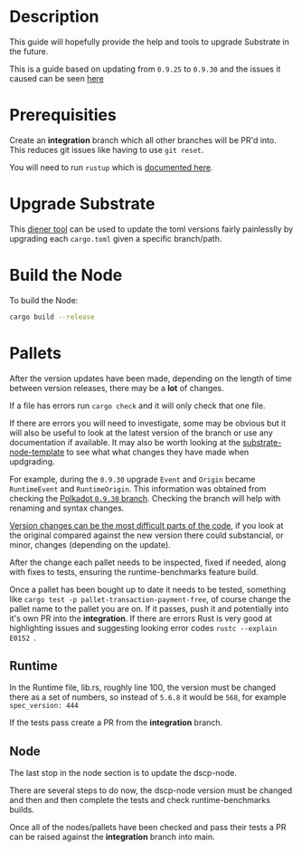 # Description

This guide will hopefully provide the help and tools to upgrade Substrate in the future.

This is a guide based on updating from `0.9.25` to `0.9.30` and the issues it caused can be seen [here](https://github.com/digicatapult/dscp-node/pull/91/files)

# Prerequisities

Create an **integration** branch which all other branches will be PR'd into. This reduces git issues like having to use `git reset`.

You will need to run `rustup` which is [documented here](https://github.com/digicatapult/dscp-node/blob/main/README.md).

# Upgrade Substrate

This [diener tool](https://crates.io/crates/diener) can be used to update the toml versions fairly painlesslly by upgrading each `cargo.toml` given a specific branch/path.

# Build the Node

To build the Node:

```bash
cargo build --release
```

# Pallets

After the version updates have been made, depending on the length of time between version releases, there may be a **lot** of changes.

If a file has errors run `cargo check` and it will only check that one file.

If there are errors you will need to investigate, some may be obvious but it will also be useful to look at the latest version of the branch or use any documentation if available. It may also be worth looking at the [substrate-node-template](https://github.com/substrate-developer-hub/substrate-node-template) to see what what changes they have made when updgrading.

For example, during the `0.9.30` upgrade `Event` and `Origin` became `RuntimeEvent` and
`RuntimeOrigin`. This information was
obtained from checking the [Polkadot `0.9.30` branch](https://github.com/paritytech/substrate/tree/polkadot-v0.9.30). Checking the branch will help with renaming and syntax changes.

[Version changes can be the most difficult parts of the code](https://github.com/digicatapult/dscp-node/pull/91/files#diff-6d40c1b90e071cdb5271cce23374b2ecae20ab264980fda18a4d4d4c290efca1), if you look at the original compared against the new version there could substancial, or minor, changes (depending on the update).

After the change each pallet needs to be inspected, fixed if needed, along with fixes to tests, ensuring the runtime-benchmarks feature build.

Once a pallet has been bought up to date it needs to be tested, something like `cargo test -p pallet-transaction-payment-free`, of course change the pallet name to the pallet you are on. If it passes, push it and potentially into it's own PR into the **integration**. If there are errors Rust is very good at highlighting issues and suggesting looking error codes `rustc --explain E0152 `.

## Runtime

In the Runtime file, lib.rs, roughly line 100, the version must be changed there as a set of numbers, so instead of `5.6.8` it would be `568`, for example `spec_version: 444`

If the tests pass create a PR from the **integration** branch.

## Node

The last stop in the node section is to update the dscp-node.

There are several steps to do now, the dscp-node version must be changed and then and then complete the tests and check runtime-benchmarks builds.

Once all of the nodes/pallets have been checked and pass their tests a PR can be raised against the **integration** branch into main.
